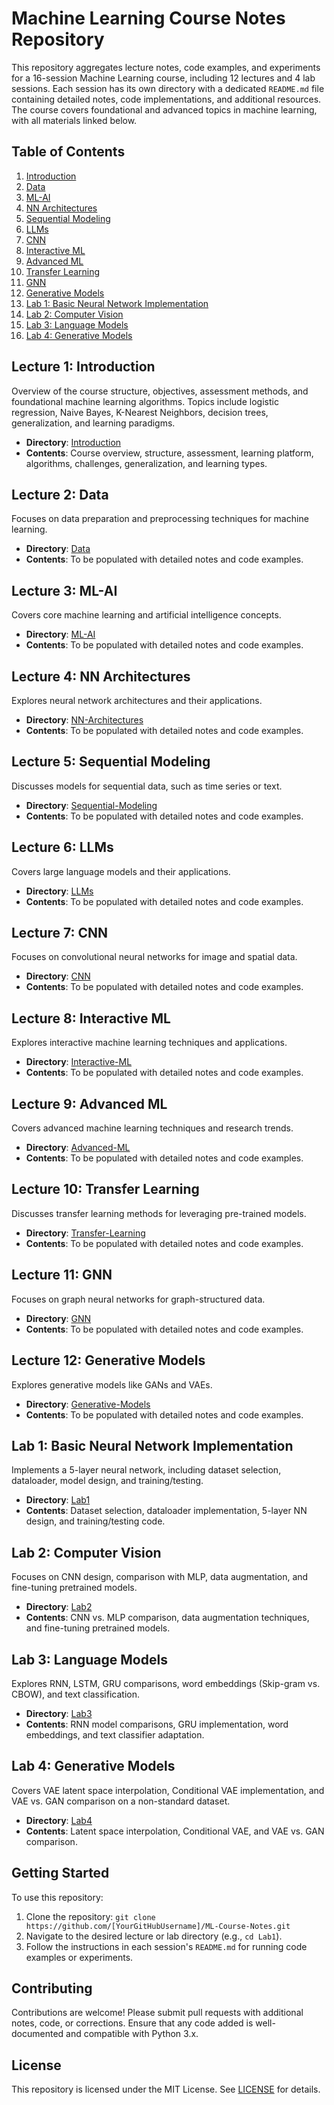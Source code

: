 # Machine Learning Course Notes Repository

This repository aggregates lecture notes, code examples, and experiments for a 16-session Machine Learning course, including 12 lectures and 4 lab sessions. Each session has its own directory with a dedicated `README.md` file containing detailed notes, code implementations, and additional resources. The course covers foundational and advanced topics in machine learning, with all materials linked below.

## Table of Contents
1. [Introduction](#lecture-1-introduction)
2. [Data](#lecture-2-data)
3. [ML-AI](#lecture-3-ml-ai)
4. [NN Architectures](#lecture-4-nn-architectures)
5. [Sequential Modeling](#lecture-5-sequential-modeling)
6. [LLMs](#lecture-6-llms)
7. [CNN](#lecture-7-cnn)
8. [Interactive ML](#lecture-8-interactive-ml)
9. [Advanced ML](#lecture-9-advanced-ml)
10. [Transfer Learning](#lecture-10-transfer-learning)
11. [GNN](#lecture-11-gnn)
12. [Generative Models](#lecture-12-generative-models)
13. [Lab 1: Basic Neural Network Implementation](#lab-1-basic-neural-network-implementation)
14. [Lab 2: Computer Vision](#lab-2-computer-vision)
15. [Lab 3: Language Models](#lab-3-language-models)
16. [Lab 4: Generative Models](#lab-4-generative-models)

## Lecture 1: Introduction
Overview of the course structure, objectives, assessment methods, and foundational machine learning algorithms. Topics include logistic regression, Naive Bayes, K-Nearest Neighbors, decision trees, generalization, and learning paradigms.

- **Directory**: [Introduction](Introduction/README.md)
- **Contents**: Course overview, structure, assessment, learning platform, algorithms, challenges, generalization, and learning types.

## Lecture 2: Data
Focuses on data preparation and preprocessing techniques for machine learning.

- **Directory**: [Data](Data/README.md)
- **Contents**: To be populated with detailed notes and code examples.

## Lecture 3: ML-AI
Covers core machine learning and artificial intelligence concepts.

- **Directory**: [ML-AI](ML-AI/README.md)
- **Contents**: To be populated with detailed notes and code examples.

## Lecture 4: NN Architectures
Explores neural network architectures and their applications.

- **Directory**: [NN-Architectures](NN-Architectures/README.md)
- **Contents**: To be populated with detailed notes and code examples.

## Lecture 5: Sequential Modeling
Discusses models for sequential data, such as time series or text.

- **Directory**: [Sequential-Modeling](Sequential-Modeling/README.md)
- **Contents**: To be populated with detailed notes and code examples.

## Lecture 6: LLMs
Covers large language models and their applications.

- **Directory**: [LLMs](LLMs/README.md)
- **Contents**: To be populated with detailed notes and code examples.

## Lecture 7: CNN
Focuses on convolutional neural networks for image and spatial data.

- **Directory**: [CNN](CNN/README.md)
- **Contents**: To be populated with detailed notes and code examples.

## Lecture 8: Interactive ML
Explores interactive machine learning techniques and applications.

- **Directory**: [Interactive-ML](Interactive-ML/README.md)
- **Contents**: To be populated with detailed notes and code examples.

## Lecture 9: Advanced ML
Covers advanced machine learning techniques and research trends.

- **Directory**: [Advanced-ML](Advanced-ML/README.md)
- **Contents**: To be populated with detailed notes and code examples.

## Lecture 10: Transfer Learning
Discusses transfer learning methods for leveraging pre-trained models.

- **Directory**: [Transfer-Learning](Transfer-Learning/README.md)
- **Contents**: To be populated with detailed notes and code examples.

## Lecture 11: GNN
Focuses on graph neural networks for graph-structured data.

- **Directory**: [GNN](GNN/README.md)
- **Contents**: To be populated with detailed notes and code examples.

## Lecture 12: Generative Models
Explores generative models like GANs and VAEs.

- **Directory**: [Generative-Models](Generative-Models/README.md)
- **Contents**: To be populated with detailed notes and code examples.

## Lab 1: Basic Neural Network Implementation
Implements a 5-layer neural network, including dataset selection, dataloader, model design, and training/testing.

- **Directory**: [Lab1](Lab1/README.md)
- **Contents**: Dataset selection, dataloader implementation, 5-layer NN design, and training/testing code.

## Lab 2: Computer Vision
Focuses on CNN design, comparison with MLP, data augmentation, and fine-tuning pretrained models.

- **Directory**: [Lab2](Lab2/README.md)
- **Contents**: CNN vs. MLP comparison, data augmentation techniques, and fine-tuning pretrained models.

## Lab 3: Language Models
Explores RNN, LSTM, GRU comparisons, word embeddings (Skip-gram vs. CBOW), and text classification.

- **Directory**: [Lab3](Lab3/README.md)
- **Contents**: RNN model comparisons, GRU implementation, word embeddings, and text classifier adaptation.

## Lab 4: Generative Models
Covers VAE latent space interpolation, Conditional VAE implementation, and VAE vs. GAN comparison on a non-standard dataset.

- **Directory**: [Lab4](Lab4/README.md)
- **Contents**: Latent space interpolation, Conditional VAE, and VAE vs. GAN comparison.

## Getting Started
To use this repository:
1. Clone the repository: `git clone https://github.com/[YourGitHubUsername]/ML-Course-Notes.git`
2. Navigate to the desired lecture or lab directory (e.g., `cd Lab1`).
3. Follow the instructions in each session's `README.md` for running code examples or experiments.

## Contributing
Contributions are welcome! Please submit pull requests with additional notes, code, or corrections. Ensure that any code added is well-documented and compatible with Python 3.x.

## License
This repository is licensed under the MIT License. See [LICENSE](LICENSE) for details.
